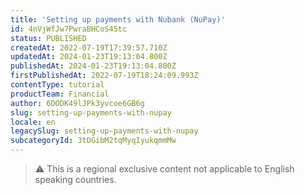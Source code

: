 ```yaml
---
title: 'Setting up payments with Nubank (NuPay)'
id: 4nVjWfJw7PwraBHCoS45tc
status: PUBLISHED
createdAt: 2022-07-19T17:39:57.710Z
updatedAt: 2024-01-23T19:13:04.800Z
publishedAt: 2024-01-23T19:13:04.800Z
firstPublishedAt: 2022-07-19T18:24:09.993Z
contentType: tutorial
productTeam: Financial
author: 6DODK49lJPk3yvcoe6GB6g
slug: setting-up-payments-with-nupay
locale: en
legacySlug: setting-up-payments-with-nupay
subcategoryId: 3tDGibM2tqMyqIyukqmmMw
---
```


>⚠️ This is a regional exclusive content not applicable to English speaking countries.
